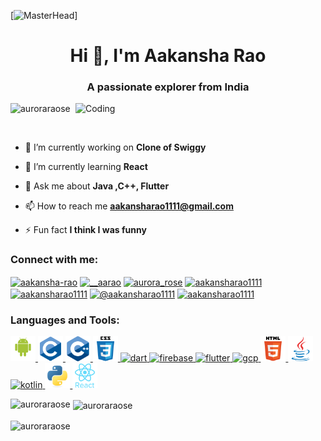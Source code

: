 [![MasterHead](https://cdn.dribbble.com/users/2704414/screenshots/7466903/selfportrait.gif)]
<h1 align="center">Hi 👋, I'm Aakansha Rao</h1>
<h3 align="center">A passionate explorer from India</h3>
<img align="right" alt="Coding" width="400" src="https://tenor.com/3Kua.gif">

<p align="left"> <img src="https://komarev.com/ghpvc/?username=auroraraose&label=Profile%20views&color=0e75b6&style=flat" alt="auroraraose" /> </p>

<p align="left"> <a href="https://twitter.com/" target="blank"><img src="https://img.shields.io/twitter/follow/?logo=twitter&style=for-the-badge" alt="" /></a> </p>

- 🔭 I’m currently working on **Clone of Swiggy**

- 🌱 I’m currently learning **React**

- 💬 Ask me about **Java ,C++, Flutter**

- 📫 How to reach me **aakansharao1111@gmail.com**

- ⚡ Fun fact **I think I was funny**

<h3 align="left">Connect with me:</h3>
<p align="left">
<a href="https://linkedin.com/in/aakansha-rao" target="blank"><img align="center" src="https://raw.githubusercontent.com/rahuldkjain/github-profile-readme-generator/master/src/images/icons/Social/linked-in-alt.svg" alt="aakansha-rao" height="30" width="40" /></a>
<a href="https://instagram.com/__aarao" target="blank"><img align="center" src="https://raw.githubusercontent.com/rahuldkjain/github-profile-readme-generator/master/src/images/icons/Social/instagram.svg" alt="__aarao" height="30" width="40" /></a>
<a href="https://www.codechef.com/users/aurora_rose" target="blank"><img align="center" src="https://cdn.jsdelivr.net/npm/simple-icons@3.1.0/icons/codechef.svg" alt="aurora_rose" height="30" width="40" /></a>
<a href="https://www.hackerrank.com/aakansharao1111" target="blank"><img align="center" src="https://raw.githubusercontent.com/rahuldkjain/github-profile-readme-generator/master/src/images/icons/Social/hackerrank.svg" alt="aakansharao1111" height="30" width="40" /></a>
<a href="https://www.leetcode.com/aakansharao1111" target="blank"><img align="center" src="https://raw.githubusercontent.com/rahuldkjain/github-profile-readme-generator/master/src/images/icons/Social/leet-code.svg" alt="aakansharao1111" height="30" width="40" /></a>
<a href="https://www.hackerearth.com/@aakansharao1111" target="blank"><img align="center" src="https://raw.githubusercontent.com/rahuldkjain/github-profile-readme-generator/master/src/images/icons/Social/hackerearth.svg" alt="@aakansharao1111" height="30" width="40" /></a>
<a href="https://auth.geeksforgeeks.org/user/aakansharao1111" target="blank"><img align="center" src="https://raw.githubusercontent.com/rahuldkjain/github-profile-readme-generator/master/src/images/icons/Social/geeks-for-geeks.svg" alt="aakansharao1111" height="30" width="40" /></a>
</p>

<h3 align="left">Languages and Tools:</h3>
<p align="left"> <a href="https://developer.android.com" target="_blank" rel="noreferrer"> <img src="https://raw.githubusercontent.com/devicons/devicon/master/icons/android/android-original-wordmark.svg" alt="android" width="40" height="40"/> </a> <a href="https://www.cprogramming.com/" target="_blank" rel="noreferrer"> <img src="https://raw.githubusercontent.com/devicons/devicon/master/icons/c/c-original.svg" alt="c" width="40" height="40"/> </a> <a href="https://www.w3schools.com/cpp/" target="_blank" rel="noreferrer"> <img src="https://raw.githubusercontent.com/devicons/devicon/master/icons/cplusplus/cplusplus-original.svg" alt="cplusplus" width="40" height="40"/> </a> <a href="https://www.w3schools.com/css/" target="_blank" rel="noreferrer"> <img src="https://raw.githubusercontent.com/devicons/devicon/master/icons/css3/css3-original-wordmark.svg" alt="css3" width="40" height="40"/> </a> <a href="https://dart.dev" target="_blank" rel="noreferrer"> <img src="https://www.vectorlogo.zone/logos/dartlang/dartlang-icon.svg" alt="dart" width="40" height="40"/> </a> <a href="https://firebase.google.com/" target="_blank" rel="noreferrer"> <img src="https://www.vectorlogo.zone/logos/firebase/firebase-icon.svg" alt="firebase" width="40" height="40"/> </a> <a href="https://flutter.dev" target="_blank" rel="noreferrer"> <img src="https://www.vectorlogo.zone/logos/flutterio/flutterio-icon.svg" alt="flutter" width="40" height="40"/> </a> <a href="https://cloud.google.com" target="_blank" rel="noreferrer"> <img src="https://www.vectorlogo.zone/logos/google_cloud/google_cloud-icon.svg" alt="gcp" width="40" height="40"/> </a> <a href="https://www.w3.org/html/" target="_blank" rel="noreferrer"> <img src="https://raw.githubusercontent.com/devicons/devicon/master/icons/html5/html5-original-wordmark.svg" alt="html5" width="40" height="40"/> </a> <a href="https://www.java.com" target="_blank" rel="noreferrer"> <img src="https://raw.githubusercontent.com/devicons/devicon/master/icons/java/java-original.svg" alt="java" width="40" height="40"/> </a> <a href="https://kotlinlang.org" target="_blank" rel="noreferrer"> <img src="https://www.vectorlogo.zone/logos/kotlinlang/kotlinlang-icon.svg" alt="kotlin" width="40" height="40"/> </a> <a href="https://www.python.org" target="_blank" rel="noreferrer"> <img src="https://raw.githubusercontent.com/devicons/devicon/master/icons/python/python-original.svg" alt="python" width="40" height="40"/> </a> <a href="https://reactjs.org/" target="_blank" rel="noreferrer"> <img src="https://raw.githubusercontent.com/devicons/devicon/master/icons/react/react-original-wordmark.svg" alt="react" width="40" height="40"/> </a> </p>

<p><img align="left" src="https://github-readme-stats.vercel.app/api/top-langs?username=auroraraose&show_icons=true&locale=en&layout=compact" alt="auroraraose" /></p>

<p>&nbsp;<img align="center" src="https://github-readme-stats.vercel.app/api?username=auroraraose&show_icons=true&locale=en" alt="auroraraose" /></p>

<p><img align="center" src="https://github-readme-streak-stats.herokuapp.com/?user=auroraraose&" alt="auroraraose" /></p>

